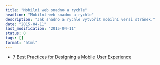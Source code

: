 ```yaml
---
title: "Mobilní web snadno a rychle"
headline: "Mobilní web snadno a rychle"
description: "Jak snadno a rychle vytvořit mobilní versi stránek."
date: "2015-04-11"
last_modification: "2015-04-11"
status: 0
tags: []
format: "html"
---
```


<ul>
  <li><a href="http://www.sitepoint.com/7-best-practices-designing-mobile-user-experience/">7 Best Practices for Designing a Mobile User Experience</a></li>
</ul>